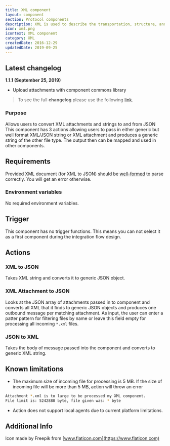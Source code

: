 ```yaml
---
title: XML component
layout: component
section: Protocol components
description: XML is used to describe the transportation, structure, and storage of data.
icon: xml.png
icontext: XML component
category: XML
createdDate: 2016-12-29
updatedDate: 2019-09-25
---
```


## Latest changelog

**1.1.1 (September 25, 2019)**

* Upload attachments with component commons library

> To see the full **changelog** please use the following [link](/components/xml/changelog).

### Purpose

Allows users to convert XML attachments and strings to and from JSON This component
has 3 actions allowing users to pass in either generic but well format XML/JSON
string or XML attachment and produces a generic string of the other file type.
The output then can be mapped and used in other components.


## Requirements

Provided XML document (for XML to JSON) should be [well-formed](https://en.wikipedia.org/wiki/Well-formed_document) to parse correctly. You will get an error otherwise.

### Environment variables

No required environment variables.

## Trigger

This component has no trigger functions. This means you can not select it as a first
component during the integration flow design.

## Actions

### XML to JSON

Takes XML string and converts it to generic JSON object.

### XML Attachment to JSON

Looks at the JSON array of attachments passed in to component and converts all
XML that it finds to generic JSON objects and produces one outbound message per
matching attachment. As input, the user can enter a patter pattern for filtering
files by name or leave this field empty for processing all incoming `*.xml` files.

### JSON to XML
Takes the body of message passed into the component and converts to generic XML string.

## Known limitations

 *   The maximum size of incoming file for processing is 5 MB. If the size of incoming file will be more than 5 MB, action will throw an error
```sh
Attachment *.xml is to large to be processed my XML component.
File limit is: 5242880 byte, file given was: * byte
```
*  Action does not support local agents due to current platform limitations.

## Additional Info

Icon made by Freepik from [www.flaticon.com](https://www.flaticon.com)
